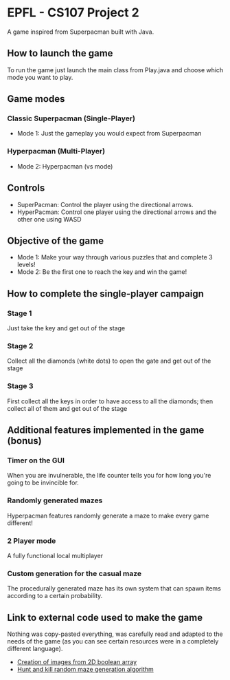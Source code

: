 # EPFL - CS107 Project 2

A game inspired from Superpacman built with Java.

## How to launch the game
To run the game just launch the main class from Play.java and choose which mode you want to play.

## Game modes
### Classic Superpacman (Single-Player)
* Mode 1: Just the gameplay you would expect from Superpacman
### Hyperpacman (Multi-Player)
* Mode 2: Hyperpacman (vs mode)

## Controls 
* SuperPacman: Control the player using the directional arrows.
* HyperPacman: Control one player using the directional arrows and the other one using WASD

## Objective of the game
* Mode 1:  Make your way through various puzzles that and complete 3 levels!
* Mode 2: Be the first one to reach the key and win the game!

## How to complete the single-player campaign
### Stage 1
Just take the key and get out of the stage
### Stage 2
Collect all the diamonds (white dots) to open the gate and get out of the stage
### Stage 3
First collect all the keys in order to have access to all the diamonds; then collect all of them and get out of the stage

## Additional features implemented in the game (bonus)
### Timer on the GUI
When you are invulnerable, the life counter tells you for how long you're going to be invincible for.
### Randomly generated mazes
Hyperpacman features randomly generate a maze to make every game different!
### 2 Player mode
A fully functional local multiplayer
### Custom generation for the casual maze
The procedurally generated maze has its own system that can spawn items according to a certain probability.

## Link to external code used to make the game
Nothing was copy-pasted everything, was carefully read and adapted to the needs of the game (as you can see certain resources were in a completely different language).
* [Creation of images from 2D boolean array](https://www.experts-exchange.com/questions/20955446/How-to-convert-a-boolean-array-to-a-GIF-image-file-and-vice-versa.html?redirect=/questions/20955446/How-to-convert-a-boolean-array-to-a-GIF-image-file-and-vice-versa.html&offering=3032#succeeded)
* [Hunt and kill random maze generation algorithm](https://codereview.stackexchange.com/questions/127785/hunt-n-kill-algorithm)